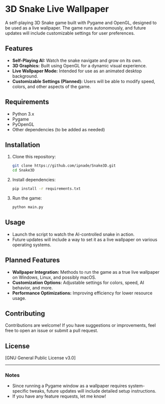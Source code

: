 # 3D Snake Live Wallpaper

A self-playing 3D Snake game built with Pygame and OpenGL, designed to be used as a live wallpaper. The game runs autonomously, and future updates will include customizable settings for user preferences.

## Features
- **Self-Playing AI:** Watch the snake navigate and grow on its own.
- **3D Graphics:** Built using OpenGL for a dynamic visual experience.
- **Live Wallpaper Mode:** Intended for use as an animated desktop background.
- **Customizable Settings (Planned):** Users will be able to modify speed, colors, and other aspects of the game.

## Requirements
- Python 3.x
- Pygame
- PyOpenGL
- Other dependencies (to be added as needed)

## Installation
1. Clone this repository:
   ```sh
   git clone https://github.com/ipnade/Snake3D.git
   cd Snake3D
   ```
2. Install dependencies:
   ```sh
   pip install -r requirements.txt
   ```
3. Run the game:
   ```sh
   python main.py
   ```

## Usage
- Launch the script to watch the AI-controlled snake in action.
- Future updates will include a way to set it as a live wallpaper on various operating systems.

## Planned Features
- **Wallpaper Integration:** Methods to run the game as a true live wallpaper on Windows, Linux, and possibly macOS.
- **Customization Options:** Adjustable settings for colors, speed, AI behavior, and more.
- **Performance Optimizations:** Improving efficiency for lower resource usage.

## Contributing
Contributions are welcome! If you have suggestions or improvements, feel free to open an issue or submit a pull request.

## License
[GNU General Public License v3.0]

---

### Notes
- Since running a Pygame window as a wallpaper requires system-specific tweaks, future updates will include detailed setup instructions.
- If you have any feature requests, let me know!

